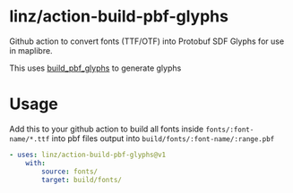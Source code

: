 # linz/action-build-pbf-glyphs

Github action to convert fonts (TTF/OTF) into Protobuf SDF Glyphs for use in maplibre.

This uses [build_pbf_glyphs](https://github.com/stadiamaps/build_pbf_glyphs) to generate glyphs


# Usage

Add this to your github action to build all fonts inside `fonts/:font-name/*.ttf` into pbf files output into `build/fonts/:font-name/:range.pbf`

```yaml
- uses: linz/action-build-pbf-glyphs@v1
    with:
        source: fonts/
        target: build/fonts/
```
